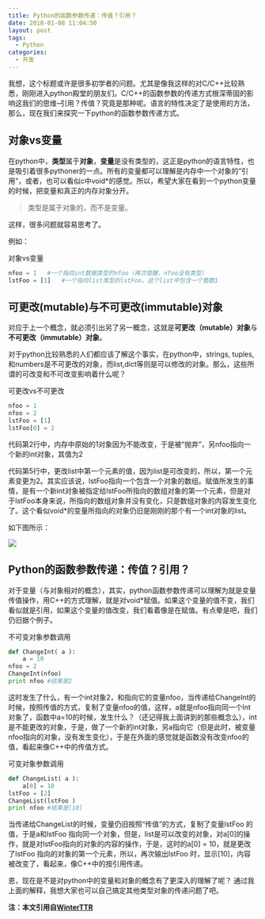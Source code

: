 ```yaml
---
title: Python的函数参数传递：传值？引用？
date: 2018-01-08 11:04:50
layout: post
tags: 
  - Python
categories:
  - 开发
---
```


我想，这个标题或许是很多初学者的问题。尤其是像我这样的对C/C++比较熟悉，刚刚进入python殿堂的朋友们。C/C++的函数参数的传递方式根深蒂固的影响这我们的思维–引用？传值？究竟是那种呢。语言的特性决定了是使用的方法，那么，现在我们来探究一下python的函数参数传递方式。

<!--more-->

## 对象vs变量

在python中，**类型**属于**对象**，**变量**是没有类型的，这正是python的语言特性，也是吸引着很多pythoner的一点。所有的变量都可以理解是内存中一个对象的“引用”，或者，也可以看似c中void*的感觉。所以，希望大家在看到一个python变量的时候，把变量和真正的内存对象分开。


> 类型是属于对象的，而不是变量。


这样，很多问题就容易思考了。

例如：

对象vs变量

```python
nfoo = 1   #一个指向int数据类型的nfoo（再次提醒，nfoo没有类型）
lstFoo = [1]   #一个指向list类型的lstFoo，这个list中包含一个整数1
```

## 可更改(mutable)与不可更改(immutable)对象

对应于上一个概念，就必须引出另了另一概念，这就是**可更改（mutable）对象**与**不可更改（immutable）对象**。

对于python比较熟悉的人们都应该了解这个事实，在python中，strings, tuples, 和numbers是不可更改的对象，而list,dict等则是可以修改的对象。那么，这些所谓的可改变和不可改变影响着什么呢？

可更改vs不可更改

```python
nfoo = 1
nfoo = 2
lstFoo = [1]
lstFoo[0] = 2
```

代码第2行中，内存中原始的1对象因为不能改变，于是被“抛弃”，另nfoo指向一个新的int对象，其值为2

代码第5行中，更改list中第一个元素的值，因为list是可改变的，所以，第一个元素变更为2。其实应该说，lstFoo指向一个包含一个对象的数组。赋值所发生的事情，是有一个新int对象被指定给lstFoo所指向的数组对象的第一个元素，但是对于lstFoo本身来说，所指向的数组对象并没有变化，只是数组对象的内容发生变化了。这个看似void*的变量所指向的对象仍旧是刚刚的那个有一个int对象的list。

如下图所示：

![](http://qn.zhoutao.ren/20180108/Z2i7UWETe_PiVj9q28iNDbU0.jpg)

## Python的函数参数传递：传值？引用？

对于变量（与对象相对的概念），其实，python函数参数传递可以理解为就是变量传值操作，用C++的方式理解，就是对void*赋值。如果这个变量的值不变，我们看似就是引用，如果这个变量的值改变，我们看着像是在赋值。有点晕是吧，我们仍旧据个例子。

不可变对象参数调用

```python
def ChangeInt( a ):
    a = 10
nfoo = 2 
ChangeInt(nfoo)
print nfoo #结果是2
```

这时发生了什么，有一个int对象2，和指向它的变量nfoo，当传递给ChangeInt的时候，按照传值的方式，复制了变量nfoo的值，这样，a就是nfoo指向同一个Int对象了，函数中a=10的时候，发生什么？（还记得我上面讲到的那些概念么），int是不能更改的对象，于是，做了一个新的int对象，另a指向它（但是此时，被变量nfoo指向的对象，没有发生变化），于是在外面的感觉就是函数没有改变nfoo的值，看起来像C++中的传值方式。

可变对象参数调用

```python
def ChangeList( a ):
    a[0] = 10
lstFoo = [2]
ChangeList(lstFoo )
print nfoo #结果是[10]
```

当传递给ChangeList的时候，变量仍旧按照“传值”的方式，复制了变量lstFoo 的值，于是a和lstFoo 指向同一个对象，但是，list是可以改变的对象，对a[0]的操作，就是对lstFoo指向的对象的内容的操作，于是，这时的a[0] = 10，就是更改了lstFoo 指向的对象的第一个元素，所以，再次输出lstFoo 时，显示[10]，内容被改变了，看起来，像C++中的按引用传递。

恩，现在是不是对python中的变量和对象的概念有了更深入的理解了呢？
通过我上面的解释，我想大家也可以自己搞定其他类型对象的传递问题了吧。

**注：本文引用自[WinterTTR](http://winterttr.me/2015/10/24/python-passing-arguments-as-value-or-reference/)**